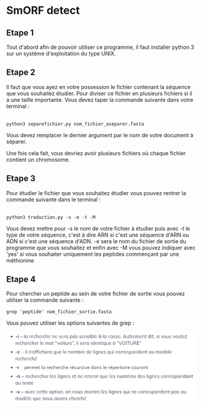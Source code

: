 # SmORF detect

## Etape 1

Tout d'abord afin de pouvoir utiliser ce programme, il faut installer python 3 sur un système d'exploitation du type UNIX.

## Etape 2

Il faut que vous ayez en votre possession le fichier contenant la séquence que vous souhaitez étudier.
Pour diviser ce fichier en plusieurs fichiers si il a une taille importante.
Vous devez taper la commande suivante dans votre terminal :

```

python3 separefichier.py nom_fichier_aseparer.fasta

```
Vous devez remplacer le dernier argument par le nom de votre document à séparer.

Une fois cela fait, vous devriez avoir plusieurs fichiers où chaque fichier contient un chromosome.

## Etape 3

Pour étudier le fichier que vous souhaitez étudier vous pouvez rentrer la commande suivante dans le terminal :

```

python3 traduction.py -s -e -t -M

```

Vous devez mettre pour -s le nom de votre fichier à étudier puis avec -t le type de votre séquence, c'est à dire ARN si c'est une séquence d'ARN ou ADN si c'est une séquence d'ADN. -e sera le nom du fichier de sortie du programme que vous souhaitez et enfin avec -M vous pouvez indiquer avec 'yes' si vous souhaiter uniquement les peptides commençant par une méthionine

## Etape 4

Pour chercher un peptide au sein de votre fichier de sortie vous pouvez utiliser la commande suivante :

```
grep 'peptide' nom_fichier_sortie.fasta

```
Vous pouvez utiliser les options suivantes de grep :

![grep](https://github.com/Melaniegou91/smORF_detect/blob/main/grep.png)

